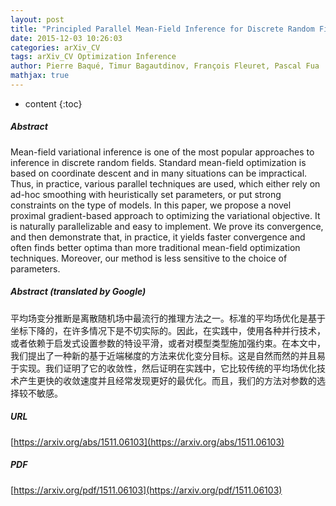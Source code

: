 ```yaml
---
layout: post
title: "Principled Parallel Mean-Field Inference for Discrete Random Fields"
date: 2015-12-03 10:26:03
categories: arXiv_CV
tags: arXiv_CV Optimization Inference
author: Pierre Baqué, Timur Bagautdinov, François Fleuret, Pascal Fua
mathjax: true
---
```


* content
{:toc}

##### Abstract
Mean-field variational inference is one of the most popular approaches to inference in discrete random fields. Standard mean-field optimization is based on coordinate descent and in many situations can be impractical. Thus, in practice, various parallel techniques are used, which either rely on ad-hoc smoothing with heuristically set parameters, or put strong constraints on the type of models. In this paper, we propose a novel proximal gradient-based approach to optimizing the variational objective. It is naturally parallelizable and easy to implement. We prove its convergence, and then demonstrate that, in practice, it yields faster convergence and often finds better optima than more traditional mean-field optimization techniques. Moreover, our method is less sensitive to the choice of parameters.

##### Abstract (translated by Google)
平均场变分推断是离散随机场中最流行的推理方法之一。标准的平均场优化是基于坐标下降的，在许多情况下是不切实际的。因此，在实践中，使用各种并行技术，或者依赖于启发式设置参数的特设平滑，或者对模型类型施加强约束。在本文中，我们提出了一种新的基于近端梯度的方法来优化变分目标。这是自然而然的并且易于实现。我们证明了它的收敛性，然后证明在实践中，它比较传统的平均场优化技术产生更快的收敛速度并且经常发现更好的最优化。而且，我们的方法对参数的选择较不敏感。

##### URL
[https://arxiv.org/abs/1511.06103](https://arxiv.org/abs/1511.06103)

##### PDF
[https://arxiv.org/pdf/1511.06103](https://arxiv.org/pdf/1511.06103)


